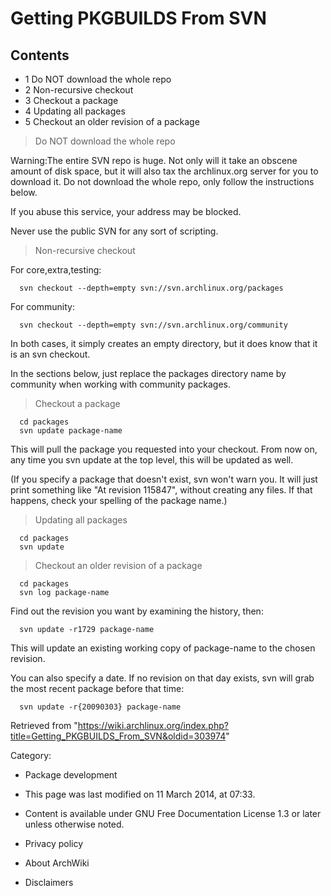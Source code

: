 Getting PKGBUILDS From SVN
==========================

Contents
--------

-   1 Do NOT download the whole repo
-   2 Non-recursive checkout
-   3 Checkout a package
-   4 Updating all packages
-   5 Checkout an older revision of a package

> Do NOT download the whole repo

Warning:The entire SVN repo is huge. Not only will it take an obscene
amount of disk space, but it will also tax the archlinux.org server for
you to download it. Do not download the whole repo, only follow the
instructions below.

If you abuse this service, your address may be blocked.

Never use the public SVN for any sort of scripting.

> Non-recursive checkout

For core,extra,testing:

      svn checkout --depth=empty svn://svn.archlinux.org/packages 

For community:

      svn checkout --depth=empty svn://svn.archlinux.org/community 

In both cases, it simply creates an empty directory, but it does know
that it is an svn checkout.

In the sections below, just replace the packages directory name by
community when working with community packages.

> Checkout a package

      cd packages
      svn update package-name

This will pull the package you requested into your checkout. From now
on, any time you svn update at the top level, this will be updated as
well.

(If you specify a package that doesn't exist, svn won't warn you. It
will just print something like "At revision 115847", without creating
any files. If that happens, check your spelling of the package name.)

> Updating all packages

      cd packages
      svn update

> Checkout an older revision of a package

      cd packages
      svn log package-name

Find out the revision you want by examining the history, then:

      svn update -r1729 package-name

This will update an existing working copy of package-name to the chosen
revision.

You can also specify a date. If no revision on that day exists, svn will
grab the most recent package before that time:

      svn update -r{20090303} package-name

Retrieved from
"https://wiki.archlinux.org/index.php?title=Getting_PKGBUILDS_From_SVN&oldid=303974"

Category:

-   Package development

-   This page was last modified on 11 March 2014, at 07:33.
-   Content is available under GNU Free Documentation License 1.3 or
    later unless otherwise noted.
-   Privacy policy
-   About ArchWiki
-   Disclaimers
